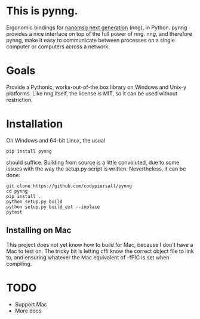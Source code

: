 This is pynng.
==============

Ergonomic bindings for [nanomsg next generation] \(nng), in Python.
pynng provides a nice interface on top of the full power of nng.  nng, and
therefore pynng, make it easy to communicate between processes on a single
computer or computers across a network.

Goals
=====

Provide a Pythonic, works-out-of-the box library on Windows and Unix-y
platforms.  Like nng itself, the license is MIT, so it can be used without
restriction.

Installation
============

On Windows and 64-bit Linux, the usual

    pip install pynng

should suffice.  Building from source is a little convoluted, due to some
issues with the way the setup.py script is written.  Nevertheless, it can be
done:

    git clone https://github.com/codypiersall/pynng
    cd pynng
    pip install .
    python setup.py build
    python setup.py build_ext --inplace
    pytest

Installing on Mac
-----------------

This project does not yet know how to build for Mac, because I don't have a Mac
to test on.  The tricky bit is letting cffi know the correct object file to
link to, and ensuring whatever the Mac equivalent of -fPIC is set when
compiling.

TODO
====

* Support Mac
* More docs

[nanomsg next generation]: https://nanomsg.github.io/nng/index.html
